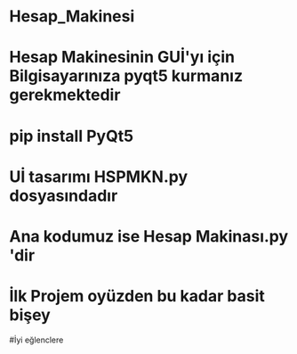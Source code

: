 # Hesap_Makinesi
# Hesap Makinesinin GUİ'yı için Bilgisayarınıza pyqt5 kurmanız gerekmektedir
# pip install PyQt5
# Uİ tasarımı HSPMKN.py dosyasındadır
# Ana kodumuz ise Hesap Makinası.py 'dir
# İlk Projem oyüzden bu kadar basit bişey
#İyi eğlenclere
